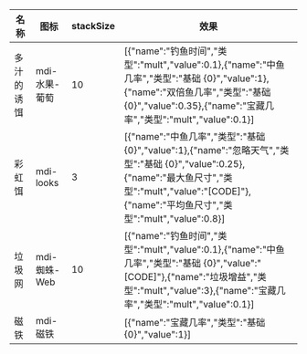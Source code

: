 | 名称  | 图标  | stackSize | 效果  |
| --- | --- | --------- | --- |
| 多汁的诱饵 | mdi-水果-葡萄 | 10 | [{"name":"钓鱼时间","类型":"mult","value":0.1},{"name":"中鱼几率","类型":"基础 {0}","value":1},{"name":"双倍鱼几率","类型":"基础 {0}","value":0.35},{"name":"宝藏几率","类型":"mult","value":0.1}] |
| 彩虹饵 | mdi-looks | 3 | [{"name":"中鱼几率","类型":"基础 {0}","value":1},{"name":"忽略天气","类型":"基础 {0}","value":0.25},{"name":"最大鱼尺寸","类型":"mult","value":"[CODE]"},{"name":"平均鱼尺寸","类型":"mult","value":0.8}] |
| 垃圾网 | mdi-蜘蛛-Web | 10 | [{"name":"钓鱼时间","类型":"mult","value":0.1},{"name":"中鱼几率","类型":"基础 {0}","value":"[CODE]"},{"name":"垃圾增益","类型":"mult","value":3},{"name":"宝藏几率","类型":"mult","value":0.1}] |
| 磁铁 | mdi-磁铁 |  | [{"name":"宝藏几率","类型":"基础 {0}","value":1}] |
